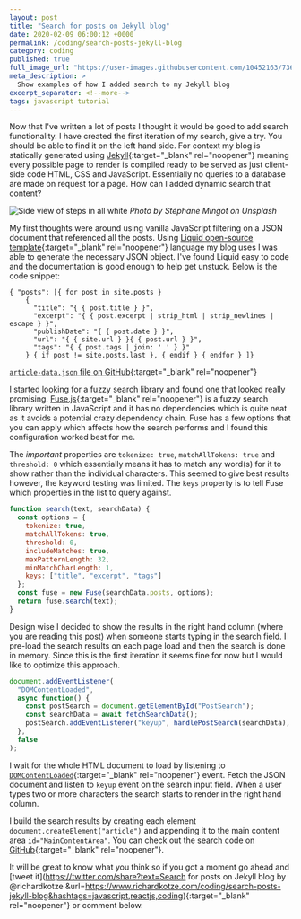 ```yaml
---
layout: post
title: "Search for posts on Jekyll blog"
date: 2020-02-09 06:00:12 +0000
permalink: /coding/search-posts-jekyll-blog
category: coding
published: true
full_image_url: "https://user-images.githubusercontent.com/10452163/73617558-f1043b80-4617-11ea-8b40-d8ed375c6c45.jpg"
meta_description: >
  Show examples of how I added search to my Jekyll blog
excerpt_separator: <!--more-->
tags: javascript tutorial
---
```


Now that I've written a lot of posts I thought it would be good to add search functionality. I have created the first iteration of my search, give a try. You should be able to find it on the left hand side. For context my blog is statically generated using [Jekyll](https://jekyllrb.com/){:target="\_blank" rel="noopener"} meaning every possible page to render is compiled ready to be served as just client-side code HTML, CSS and JavaScript. Essentially no queries to a database are made on request for a page. How can I added dynamic search that content? 

<!--more-->

![Side view of steps in all white](https://user-images.githubusercontent.com/10452163/73617558-f1043b80-4617-11ea-8b40-d8ed375c6c45.jpg)
_Photo by Stéphane Mingot on Unsplash_

My first thoughts were around using vanilla JavaScript filtering on a JSON document that referenced all the posts. Using [Liquid open-source template](https://shopify.github.io/liquid/){:target="\_blank" rel="noopener"} language my blog uses I was able to generate the necessary JSON object. I've found Liquid easy to code and the documentation is good enough to help get unstuck. Below is the code snippet:

```
{ "posts": [{ for post in site.posts }
    {
      "title": "{ { post.title } }",
      "excerpt": "{ { post.excerpt | strip_html | strip_newlines | escape } }",
      "publishDate": "{ { post.date } }",
      "url": "{ { site.url } }{ { post.url } }",
      "tags": "{ { post.tags | join: ' ' } }"
    } { if post != site.posts.last }, { endif } { endfor } ]}
```

[`article-data.json` file on GitHub](https://github.com/rkotze/rkotze.github.io/blob/05f157c77ec759ba5360afc4c2cd0e9a53aa2ffe/article-data.json){:target="\_blank" rel="noopener"}

I started looking for a fuzzy search library and found one that looked really promising. [Fuse.js](https://fusejs.io/){:target="\_blank" rel="noopener"} is a fuzzy search library written in JavaScript and it has no dependencies which is quite neat as it avoids a potential crazy dependency chain. Fuse has a few options that you can apply which affects how the search performs and I found this configuration worked best for me.

The _important_ properties are `tokenize: true`, `matchAllTokens: true` and `threshold: 0` which essentially means it has to match any word(s) for it to show rather than the individual characters. This seemed to give best results however, the keyword testing was limited. The `keys` property is to tell Fuse which properties in the list to query against.

```javascript
function search(text, searchData) {
  const options = {
    tokenize: true,
    matchAllTokens: true,
    threshold: 0,
    includeMatches: true,
    maxPatternLength: 32,
    minMatchCharLength: 1,
    keys: ["title", "excerpt", "tags"]
  };
  const fuse = new Fuse(searchData.posts, options);
  return fuse.search(text);
}
```

Design wise I decided to show the results in the right hand column (where you are reading this post) when someone starts typing in the search field. I pre-load the search results on each page load and then the search is done in memory. Since this is the first iteration it seems fine for now but I would like to optimize this approach.

```javascript
document.addEventListener(
  "DOMContentLoaded",
  async function() {
    const postSearch = document.getElementById("PostSearch");
    const searchData = await fetchSearchData();
    postSearch.addEventListener("keyup", handlePostSearch(searchData), false);
  },
  false
);
```

I wait for the whole HTML document to load by listening to [`DOMContentLoaded`](https://developer.mozilla.org/en-US/docs/Web/API/Window/DOMContentLoaded_event){:target="\_blank" rel="noopener"} event. Fetch the JSON document and listen to `keyup` event on the search input field. When a user types two or more characters the search starts to render in the right hand column.

I build the search results by creating each element `document.createElement("article")` and appending it to the main content area `id="MainContentArea"`. You can check out the [search code on GitHub](https://github.com/rkotze/rkotze.github.io/blob/master/scripts/rk.js#L1-L88){:target="\_blank" rel="noopener"}. 

It will be great to know what you think so if you got a moment go ahead and [tweet it](https://twitter.com/share?text=Search for posts on Jekyll blog by @richardkotze &url=https://www.richardkotze.com/coding/search-posts-jekyll-blog&hashtags=javascript,reactjs,coding){:target="\_blank" rel="noopener"} or comment below.
